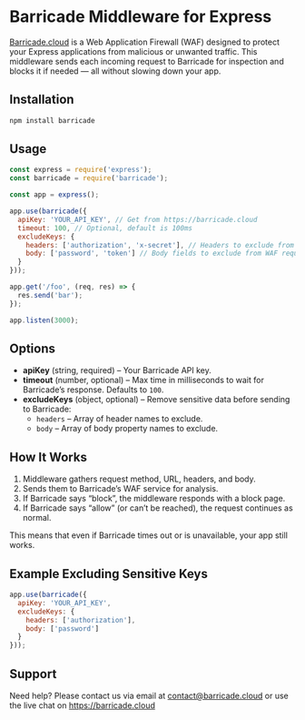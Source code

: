 # Barricade Middleware for Express

[Barricade.cloud](https://barricade.cloud) is a Web Application Firewall (WAF) designed to protect your Express applications from malicious or unwanted traffic.
This middleware sends each incoming request to Barricade for inspection and blocks it if needed — all without slowing down your app.

## Installation

```bash
npm install barricade
```

## Usage

```javascript
const express = require('express');
const barricade = require('barricade');

const app = express();

app.use(barricade({
  apiKey: 'YOUR_API_KEY', // Get from https://barricade.cloud
  timeout: 100, // Optional, default is 100ms
  excludeKeys: {
    headers: ['authorization', 'x-secret'], // Headers to exclude from WAF request
    body: ['password', 'token'] // Body fields to exclude from WAF request
  }
}));

app.get('/foo', (req, res) => {
  res.send('bar');
});

app.listen(3000);
```

## Options

- **apiKey** (string, required) – Your Barricade API key.
- **timeout** (number, optional) – Max time in milliseconds to wait for Barricade’s response. Defaults to `100`.
- **excludeKeys** (object, optional) – Remove sensitive data before sending to Barricade:
    - `headers` – Array of header names to exclude.
    - `body` – Array of body property names to exclude.

## How It Works

1. Middleware gathers request method, URL, headers, and body.
2. Sends them to Barricade’s WAF service for analysis.
3. If Barricade says “block”, the middleware responds with a block page.
4. If Barricade says “allow” (or can’t be reached), the request continues as normal.

This means that even if Barricade times out or is unavailable, your app still works.

## Example Excluding Sensitive Keys

```javascript
app.use(barricade({
  apiKey: 'YOUR_API_KEY',
  excludeKeys: {
    headers: ['authorization'],
    body: ['password']
  }
}));
```

## Support

Need help? Please contact us via email at contact@barricade.cloud or use the live chat on https://barricade.cloud